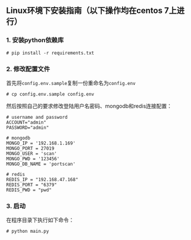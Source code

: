 ## Linux环境下安装指南（以下操作均在centos 7上进行）

### 1. 安装python依赖库

```
# pip install -r requirements.txt
```

### 2. 修改配置文件

首先将`config.env.sample`复制一份重命名为`config.env`
```
# cp config.env.sample config.env
```

然后按照自己的要求修改登陆用户名密码、mongodb和redis连接配置：

```
# username and password
ACCOUNT="admin"
PASSWORD="admin"

# mongodb
MONGO_IP = '192.168.1.169'
MONGO_PORT = 27019
MONGO_USER = 'scan'
MONGO_PWD = '123456'
MONGO_DB_NAME = 'portscan'

# redis
REDIS_IP = "192.168.47.168"
REDIS_PORT = "6379"
REDIS_PWD = "pwd"
```

### 3. 启动

在程序目录下执行如下命令：

```
# python main.py
```
